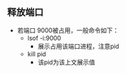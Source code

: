 ## 释放端口 ##
+ 若端口 9000被占用，一般命令如下：
    + lsof -i:9000
        + 展示占用该端口进程，注意pid
    + kill pid
        + 该pid为该上文展示值